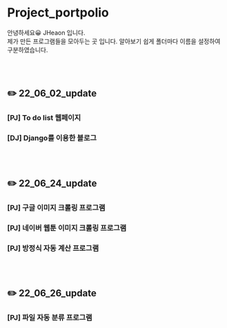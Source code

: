 # Project_portpolio

안녕하세요😀 JHeaon 입니다. <br>
제가 만든 프로그램들을 모아두는 곳 입니다. 알아보기 쉽게 폴더마다 이름을 설정하여 구분하였습니다.

<br><br>

## ✏️ 22_06_02_update 
### [PJ] To do list 웹페이지 <br>
### [DJ] Django를 이용한 블로그 <br>

<br><br>

## ✏️ 22_06_24_update 
### [PJ] 구글 이미지 크롤링 프로그램 <br>
### [PJ] 네이버 웹툰 이미지 크롤링 프로그램 <br>
### [PJ] 방정식 자동 계산 프로그램 <br>

<br><br>


## ✏️ 22_06_26_update 
### [PJ] 파일 자동 분류 프로그램 <br>


